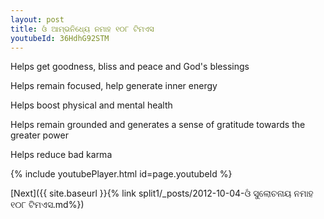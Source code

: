 ```yaml
---
layout: post
title: ଓଁ ଆମ୍ଭନିଧ୍ୟେ ନମାହ ୧୦୮ ଟିମଏସ
youtubeId: 36HdhG92STM
---
```

 
 
Helps get goodness, bliss and peace and God's blessings
 
Helps remain focused, help generate inner energy 
 
Helps boost physical and mental health 
 
Helps remain grounded and generates a sense of gratitude towards the greater power 
 
Helps reduce bad karma
 
 
 
 


{% include youtubePlayer.html id=page.youtubeId %}
 
[Next]({{ site.baseurl }}{% link  split1/_posts/2012-10-04-ଓଁ ସୁଲୋଚନାୟ ନମାହ ୧୦୮ ଟିମଏସ.md%})
 
